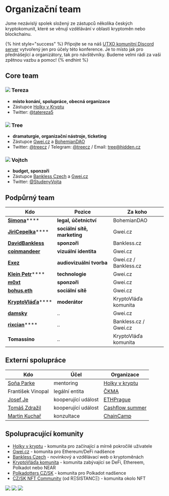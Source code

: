 # Organizační team

Jsme nezávislý spolek složený ze zástupců několika českých kryptokomunit, které se věnují vzdělávání v oblasti kryptoměn nebo blockchainu.

{% hint style="success" %}
Připojte se na náš [UTXO komunitní Discord server](https://discord.gg/5k9dEtVhnv) vytvořený jen pro účely této konference. Je to místo jak pro přednášející a organizátory, tak pro návštěvníky. Budeme velmi rádi za vaši zpětnou vazbu a pomoc!
{% endhint %}

## Core team

### ![](../.gitbook/assets/tereza-circle.png) Tereza

* **místo konání, spolupráce, obecná organizace**
* Zástupce [Holky v Kryptu](https://holkyvkryptu.cz)
* Twitter: [@tatereza5](https://twitter.com/tatereza5)

### ![](../.gitbook/assets/tree-circle.png) Tree

* **dramaturgie, organizační nástroje, ticketing**
* Zástupce [Gwei.cz](http://gwei.cz) a [BohemianDAO](http://bohemiandao.cz)
* Twitter: [@treecz](https://twitter.com/treecz) / Telegram: [@treecz](https://t.me/treecz) / Email: [tree@hidden.cz](mailto:tree@hidden.cz)

### ![](../.gitbook/assets/vojtch-circle.png) Vojtch

* **budget, sponzoři**
* Zástupce [Bankless Czech](https://bankless.cz) a [Gwei.cz](http://gwei.cz)
* Twitter: [@StudenyVojta](https://twitter.com/StudenyVojta)

## Podpůrný team

| Kdo                                                              | Pozice                       | Za koho               |
| ---------------------------------------------------------------- | ---------------------------- | --------------------- |
| [**Simona**](https://twitter.com/SPacakova)****                  | **legal, účetnictví**        | BohemianDAO           |
| [**JiriCepelka**](https://twitter.com/JiriCepelka)****           | **sociální sítě, marketing** | Gwei.cz               |
| **​**[**DavidBankless**](https://twitter.com/davidbankless)**​** | **sponzoři**                 | Bankless.cz           |
| ****[**coinmandeer**](https://twitter.com/KeenOfCoin)****        | **vizuální identita**        | Gwei.cz               |
| ****[**Exez**](https://twitter.com/OndraPulc)****                | **audiovizuální tvorba**     | Gwei.cz / Bankless.cz |
| [**Klein Petr**](https://twitter.com/kleinpetr\_com)****         | **technologie**              | Gwei.cz               |
| ****[**m0xt**](https://twitter.com/m0xt)****                     | **sponzoři**                 | Gwei.cz               |
| ****[**bohus.eth**](https://twitter.com/bohuskrypto)****         | **sociální sítě**            | Gwei.cz               |
| [**KryptoVláďa**](https://twitter.com/KryptoVlada)****           | **moderátor**                | KryptoVláďa komunita  |
| ****[**damsky**](https://twitter.com/CryptoDamSky)****           | ..                           | Gwei.cz               |
| [**rixcian**](https://twitter.com/rixcian)****                   | ..                           | Bankless.cz / Gwei.cz |
| **Tomassino**                                                    | ..                           | KryptoVláďa komunita  |

## Externí spolupráce

| Kdo                                                 | Účel                | Organizace                                   |
| --------------------------------------------------- | ------------------- | -------------------------------------------- |
| [Soňa Parke](https://cz.linkedin.com/in/sona-parke) | mentoring           | [Holky v kryptu](https://holkyvkryptu.cz)    |
| František Vinopal                                   | legální entita      | [ČKMA](https://www.ckma.cz/cs/)              |
| [Josef Je](https://twitter.com/JosefJ\_)            | kooperující událost | [ETHPrague](https://ethprague.com)           |
| [Tomáš Zdražil](https://twitter.com/investree\_cz)  | kooperující událost | [Cashflow summer](https://cashflowsummer.cz) |
| [Martin Kuchař](https://twitter.com/owletek)        | konzultace          | [ChainCamp](https://chaincamp.cz)            |

## Spolupracující komunity

* [Holky v kryptu](https://holkyvkryptu.cz) - komunita pro začínající a mírně pokročilé uživatele
* [Gwei.cz](http://gwei.cz) - komunita pro Ethereum/DeFi nadšence
* [Bankless Czech](https://bankless.cz) - novinkový a vzdělávací web o kryptoměnách
* [KryptoVláďa komunita](https://www.kryptovlada.win) - komunita zabývající se DeFi, Ethereem, Polkadot nebo NEAR
* [Polkadotters CZ/SK](https://polkadotters.medium.com) - komunita pro Polkadot nadšence
* [CZ/SK NFT Community](https://discord.gg/X4MV9Pn5P8) (od RΞSISTANCΞ) - komunita okolo NFT

![](../.gitbook/assets/gweicz-logo-square-2.png) ![](../.gitbook/assets/holky-v-kryptu-logo-square.png) ![](../.gitbook/assets/banklesscz-logo-invert-square.png)
